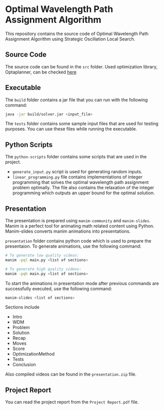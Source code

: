 # Optimal Wavelength Path Assignment Algorithm

This repository contains the source code of Optimal Wavelength Path Assignment Algorithm using Strategic Oscillation Local Search.

## Source Code

The source code can be found in the `src` folder. Used optimization library, Optaplanner, can be checked [here](https://www.optaplanner.org/)

## Executable

The `build` folder contains a jar file that you can run with the following command:
```bash
java -jar build/solver.jar <input_file>
```

The `tests` folder contains some sample input files that are used for testing purposes. You can use these files while running the executable.

## Python Scripts

The `python-scripts` folder contains some scripts that are used in the project.

- `generate_input.py` script is used for generating random inputs.
- `linear_programming.py` file contains implementations of integer programming that solves the optimal wavelength path assignment problem optimally. The file also contains the relaxation of the integer programming which outputs an upper bound for the optimal solution.

## Presentation

The presentation is prepared using `manim-community` and `manim-slides`. Manim is a perfect tool for animating math related content using Python. Manim-slides converts manim animations into presentations.

`presentation` folder contains python code which is used to prepare the presentaion. To generate animations, use the following command:
```bash
# To generate low quality videos:
manim -pql main.py <list of sections>

# To generate high quality videos:
manim -pqh main.py <list of sections>
```

To start the animations in presentation mode after previous commands are successfully executed, use the following command:

```bash
manim-slides <list of sections>
```

Sections include
- Intro
- WDM
- Problem
- Solution
- Recap
- Moves
- Score
- OptimizationMethod
- Tests
- Conclusion

Also compiled videos can be found in the `presentation.zip` file.

## Project Report

You can read the project report from the `Project Report.pdf` file.
